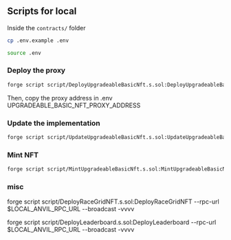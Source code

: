 ## Scripts for local

Inside the `contracts/` folder

```bash
cp .env.example .env
```

```bash
source .env
```

### Deploy the proxy

```bash
forge script script/DeployUpgradeableBasicNft.s.sol:DeployUpgradeableBasicNft --rpc-url $LOCAL_ANVIL_RPC_URL --broadcast -vvvv
```

Then, copy the proxy address in .env UPGRADEABLE_BASIC_NFT_PROXY_ADDRESS

### Update the implementation

```bash
forge script script/UpdateUpgradeableBasicNft.s.sol:UpdateUpgradeableBasicNft --rpc-url $LOCAL_ANVIL_RPC_URL --broadcast -vvvv
```

### Mint NFT

```bash
forge script script/MintUpgradeableBasicNft.s.sol:MintUpgradeableBasicNft --rpc-url $LOCAL_ANVIL_RPC_URL --broadcast -vvvv
```

### misc

forge script script/DeployRaceGridNFT.s.sol:DeployRaceGridNFT --rpc-url $LOCAL_ANVIL_RPC_URL --broadcast -vvvv

forge script script/DeployLeaderboard.s.sol:DeployLeaderboard --rpc-url $LOCAL_ANVIL_RPC_URL --broadcast -vvvv
